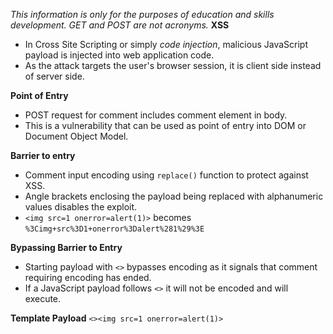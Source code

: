 *This information is only for the purposes of education and skills development. GET and POST are not acronyms.*
**XSS**
- In Cross Site Scripting or simply *code injection*, malicious JavaScript payload is injected into web application code. 
- As the attack targets the user's browser session, it is client side instead of server side.

**Point of Entry**
- POST request for comment includes comment element in body. 
- This is a vulnerability that can be used as point of entry into DOM or Document Object Model.

**Barrier to entry** 
- Comment input encoding using `replace()` function to protect against XSS. 
- Angle brackets enclosing the payload being replaced with alphanumeric values disables the exploit.
- `<img src=1 onerror=alert(1)>` becomes `%3Cimg+src%3D1+onerror%3Dalert%281%29%3E`

**Bypassing Barrier to Entry**
- Starting payload with `<>` bypasses encoding as it signals that comment requiring encoding has ended.
- If a JavaScript payload follows `<>` it will not be encoded and will execute. 

**Template Payload**
``<><img src=1 onerror=alert(1)>``



